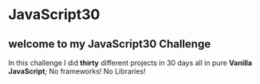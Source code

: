 # JavaScript30

## welcome to my JavaScript30 Challenge

In this challenge I did **thirty** different projects in 30 days all in pure **Vanilla JavaScript**; No frameworks! No Libraries!
